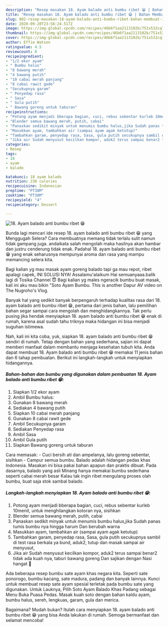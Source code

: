 ```yaml
---
description: "Resep masakan 18. Ayam balado anti bumbu ribet 😁 | Bahan Membuat 18. Ayam balado anti bumbu ribet 😁 Yang Paling Enak"
title: "Resep masakan 18. Ayam balado anti bumbu ribet 😁 | Bahan Membuat 18. Ayam balado anti bumbu ribet 😁 Yang Paling Enak"
slug: 802-resep-masakan-18-ayam-balado-anti-bumbu-ribet-bahan-membuat-18-ayam-balado-anti-bumbu-ribet-yang-paling-enak
date: 2020-09-20T23:58:24.517Z
image: https://img-global.cpcdn.com/recipes/46b6f1aa2113102b/751x532cq70/18-ayam-balado-anti-bumbu-ribet-😁-foto-resep-utama.jpg
thumbnail: https://img-global.cpcdn.com/recipes/46b6f1aa2113102b/751x532cq70/18-ayam-balado-anti-bumbu-ribet-😁-foto-resep-utama.jpg
cover: https://img-global.cpcdn.com/recipes/46b6f1aa2113102b/751x532cq70/18-ayam-balado-anti-bumbu-ribet-😁-foto-resep-utama.jpg
author: Effie Watson
ratingvalue: 4.5
reviewcount: 8
recipeingredient:
- "1/2 ekor ayam"
- " Bumbu halus"
- "8 bawang merah"
- "4 bawang putih"
- "10 cabai merah panjang"
- "8 cabai rawit gede"
- "Secukupnya garam"
- " Penyedap rasa"
- " Sasa"
- " Gula putih"
- " Bawang goreng untuk taburan"
recipeinstructions:
- "Potong ayam menjadi bberapa bagian, cuci, rebus sebentar kurleb 10menit, untuk menghilangkan kotoran nya, sisihkan"
- "Blender semua bawang merah, putih, cabai"
- "Panaskan sedikit minyak untuk menumis bumbu halus,jika Sudah panas tumis bumbu nya hingga harum Dan berubah warna"
- "Masukkan ayam, tambahkan air (sampai ayam agak ketutup)"
- "Tambahkan garam, penyedap rasa, Sasa, gula putih secukupnya sambil di test rasa berkala ya bund, aduk2, tutup dan masak sampai air menyusut,"
- "Jika air Sudah menyusut kecilkan kompor, aduk2 terus sampai benar2 tidak ada kuah nya, taburi bawang goreng Dan sajikan dengan Nasi hangat 👏"
categories:
- Resep
tags:
- 18
- ayam
- balado

katakunci: 18 ayam balado 
nutrition: 230 calories
recipecuisine: Indonesian
preptime: "PT38M"
cooktime: "PT38M"
recipeyield: "4"
recipecategory: Dessert

---
```



![18. Ayam balado anti bumbu ribet 😁](https://img-global.cpcdn.com/recipes/46b6f1aa2113102b/751x532cq70/18-ayam-balado-anti-bumbu-ribet-😁-foto-resep-utama.jpg)

Bunda lagi mencari ide resep 18. ayam balado anti bumbu ribet 😁 yang Menggugah Selera? Cara membuatnya memang tidak terlalu sulit namun tidak gampang juga. andaikata salah mengolah maka hasilnya akan hambar dan justru cenderung tidak enak. Padahal 18. ayam balado anti bumbu ribet 😁 yang enak seharusnya mempunyai aroma dan rasa yang mampu memancing selera kita.

Bagi kalian yg mau masak ayam goreng balado tapi ga mau repot, ribet apalagi capek, INI SOLUSI NYA! Assalamu&#39;alaikum Hai semuanyaaa.balik lagi di Tosika Channel 😇 Bagi kalian yg males ngeracik bumbu buat masak, kali ini aku mau bikin &#34;Soto Ayam Bumbu. This is another Dapur AV video on The Nugroho&#39;s Vlog.

Banyak hal yang sedikit banyak berpengaruh terhadap kualitas rasa dari 18. ayam balado anti bumbu ribet 😁, pertama dari jenis bahan, lalu pemilihan bahan segar sampai cara mengolah dan menghidangkannya. Tak perlu pusing jika hendak menyiapkan 18. ayam balado anti bumbu ribet 😁 enak di rumah, karena asal sudah tahu triknya maka hidangan ini bisa menjadi suguhan istimewa.


Nah, kali ini kita coba, yuk, siapkan 18. ayam balado anti bumbu ribet 😁 sendiri di rumah. Tetap dengan bahan yang sederhana, sajian ini dapat memberi manfaat dalam membantu menjaga kesehatan tubuh kita. Anda dapat membuat 18. Ayam balado anti bumbu ribet 😁 memakai 11 jenis bahan dan 6 tahap pembuatan. Berikut ini langkah-langkah untuk menyiapkan hidangannya.

<!--inarticleads1-->

##### Bahan-bahan dan bumbu yang digunakan dalam pembuatan 18. Ayam balado anti bumbu ribet 😁:

1. Siapkan 1/2 ekor ayam
1. Ambil  Bumbu halus:
1. Gunakan 8 bawang merah
1. Sediakan 4 bawang putih
1. Siapkan 10 cabai merah panjang
1. Gunakan 8 cabai rawit gede
1. Ambil Secukupnya garam
1. Sediakan  Penyedap rasa
1. Ambil  Sasa
1. Ambil  Gula putih
1. Siapkan  Bawang goreng untuk taburan


Cara memasak: - Cuci bersih ati dan ampelanya, lalu goreng sebentar, sisihkan - Campur semua bumbu. Balado adalah hidangan pedas khas Indonesia. Masakan ini bisa pakai bahan apapun dan praktis dibuat. Pada dasarnya, balado yang asli Minang hanya memakai bumbu sederhana seperti cabai merah besar Kalau tak ingin ribet mengulang proses olah bumbu, buat saja stok sambal balado. 

<!--inarticleads2-->

##### Langkah-langkah menyiapkan 18. Ayam balado anti bumbu ribet 😁:

1. Potong ayam menjadi bberapa bagian, cuci, rebus sebentar kurleb 10menit, untuk menghilangkan kotoran nya, sisihkan
1. Blender semua bawang merah, putih, cabai
1. Panaskan sedikit minyak untuk menumis bumbu halus,jika Sudah panas tumis bumbu nya hingga harum Dan berubah warna
1. Masukkan ayam, tambahkan air (sampai ayam agak ketutup)
1. Tambahkan garam, penyedap rasa, Sasa, gula putih secukupnya sambil di test rasa berkala ya bund, aduk2, tutup dan masak sampai air menyusut,
1. Jika air Sudah menyusut kecilkan kompor, aduk2 terus sampai benar2 tidak ada kuah nya, taburi bawang goreng Dan sajikan dengan Nasi hangat 👏


Ada beberapa resep bumbu sate ayam khas negara kita. Seperti sate ponorogo, bumbu kacang, sate madura, padang dan banyak lainnya. Kunci untuk membuat resep sate ayam spesial terletak pada bumbu sate yang digunakan. Untuk Lauknya, Pilih Soto Ayam Balado Khas Padang sebagai Menu Buka Puasa Pedas. Masak kuah soto dengan bahan kaldu ayam, bumbu halus, sereh, lengkuas, garam, gula dan merica. 

Bagaimana? Mudah bukan? Itulah cara menyiapkan 18. ayam balado anti bumbu ribet 😁 yang bisa Anda lakukan di rumah. Semoga bermanfaat dan selamat mencoba!
